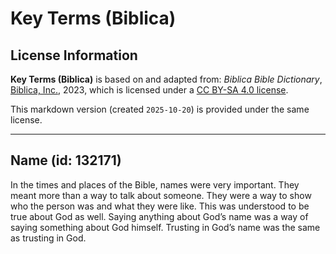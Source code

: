 # Key Terms (Biblica)

## License Information

**Key Terms (Biblica)** is based on and adapted from: _Biblica Bible Dictionary_, [Biblica, Inc.](https://www.biblica.com/), 2023, which is licensed under a [CC BY-SA 4.0 license](https://creativecommons.org/licenses/by-sa/4.0/legalcode.en).

This markdown version (created `2025-10-20`) is provided under the same license.



--------------------------------

## Name (id: 132171)

In the times and places of the Bible, names were very important. They meant more than a way to talk about someone. They were a way to show who the person was and what they were like. This was understood to be true about God as well. Saying anything about God’s name was a way of saying something about God himself. Trusting in God’s name was the same as trusting in God.


